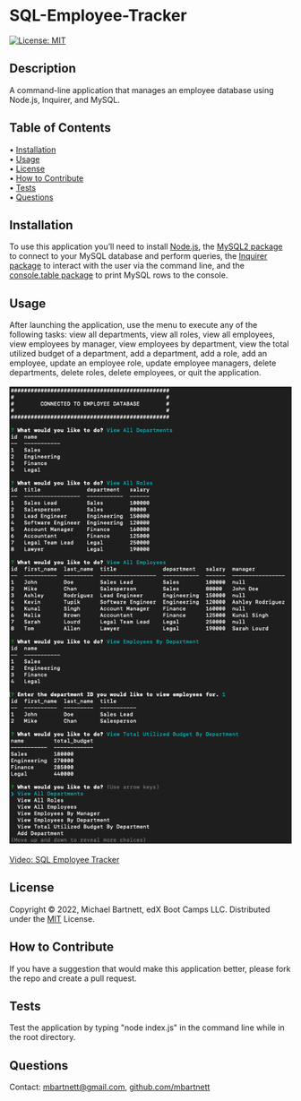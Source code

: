# SQL-Employee-Tracker

[![License: MIT](https://img.shields.io/badge/License-MIT-yellow.svg)](https://opensource.org/licenses/MIT)

## Description

A command-line application that manages an employee database using Node.js, Inquirer, and MySQL.

## Table of Contents

&bull; [Installation](#installation)<br>
&bull; [Usage](#usage)<br>
&bull; [License](#license)<br>
&bull; [How to Contribute](#how-to-contribute)<br>
&bull; [Tests](#tests)<br>
&bull; [Questions](#questions)

## Installation

To use this application you’ll need to install [Node.js](https://nodejs.org/en/), the [MySQL2 package](https://www.npmjs.com/package/mysql2) to connect to your MySQL database and perform queries, the [Inquirer package](https://www.npmjs.com/package/inquirer) to interact with the user via the command line, and the [console.table package](https://www.npmjs.com/package/console.table) to print MySQL rows to the console.

## Usage

After launching the application, use the menu to execute any of the following tasks: view all departments, view all roles, view all employees, view employees by manager, view employees by department, view the total utilized budget of a department, add a department, add a role, add an employee, update an employee role, update employee managers, delete departments, delete roles, delete employees, or quit the application.<br><br>![SQL Employee Tracker](./assets/SQL-Employee-Tracker.png)<br><br>[Video: SQL Employee Tracker](https://drive.google.com/file/d/1FfNeI2sbh4aGLlYqNgbBfANtufOICkB2/view)

## License

Copyright © 2022, Michael Bartnett, edX Boot Camps LLC. Distributed under the [MIT](https://opensource.org/licenses/MIT) License.<br>

## How to Contribute

If you have a suggestion that would make this application better, please fork the repo and create a pull request.

## Tests

Test the application by typing "node index.js" in the command line while in the root directory.

## Questions

Contact: mbartnett@gmail.com, [github.com/mbartnett](https://github.com/mbartnett)    
